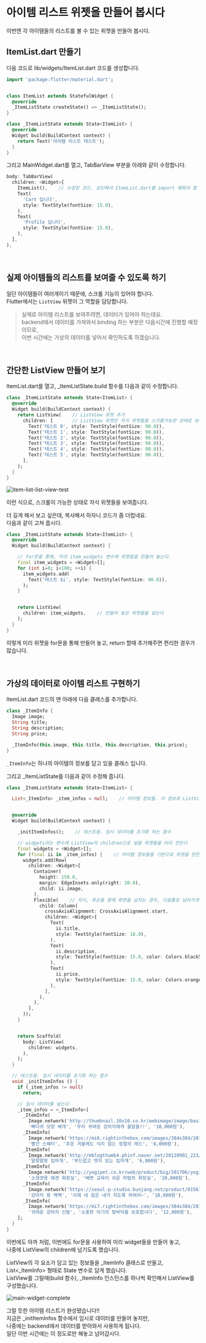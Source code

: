 # 아이템 리스트 위젯을 만들어 봅시다 
이번엔 각 아이템들의 리스트를 볼 수 있는 위젯을 만들어 봅시다.  

## ItemList.dart 만들기
다음 코드로 lib/widgets/ItemList.dart 코드를 생성합니다.  
``` dart
import 'package:flutter/material.dart';


class ItemList extends StatefulWidget {
  @override
  _ItemListState createState() => _ItemListState();
}

class _ItemListState extends State<ItemList> {
  @override
  Widget build(BuildContext context) {
    return Text('아이템 리스트 테스트');
  }
}
```

그리고 MainWidget.dart를 열고, TabBarView 부분을 아래와 같이 수정합니다.  
``` dart
body: TabBarView(
  children: <Widget>[
    ItemList(),    // 수정된 코드. 상단에서 ItemList.dart를 import 해줘야 함
    Text(
      'Cart 입니다',
      style: TextStyle(fontSize: 15.0),
    ),
    Text(
      'Profile 입니다',
      style: TextStyle(fontSize: 15.0),
    ),
  ],
),
```


&nbsp;  
## 실제 아이템들의 리스트를 보여줄 수 있도록 하기
일단 아이템들이 여러개이기 때문에, 스크롤 기능이 있어야 합니다.  
Flutter에서는 `ListView` 위젯이 그 역할을 담당합니다.  

> 실제로 아이템 리스트를 보여주려면, 데이터가 있어야 하는데요.  
> backend에서 데이터를 가져와서 binding 하는 부분은 다음시간에 진행할 예정이므로,  
> 이번 시간에는 가상의 데이터를 넣어서 확인하도록 하겠습니다.  

&nbsp;  
## 간단한 ListView 만들어 보기
ItemList.dart를 열고, _ItemListState.build 함수를 다음과 같이 수정합니다.  
``` dart
class _ItemListState extends State<ItemList> {
  @override
  Widget build(BuildContext context) {
    return ListView(    // ListView 위젯 추가
      children: [       // ListView 위젯은 자식 위젯들을 스크롤가능한 상태로 보여줌
        Text('테스트 0', style: TextStyle(fontSize: 90.0)),
        Text('테스트 1', style: TextStyle(fontSize: 90.0)),
        Text('테스트 2', style: TextStyle(fontSize: 90.0)),
        Text('테스트 3', style: TextStyle(fontSize: 90.0)),
        Text('테스트 4', style: TextStyle(fontSize: 90.0)),
        Text('테스트 5', style: TextStyle(fontSize: 90.0)),
      ],
    );
  }
}
```

![item-list-list-view-test](images/item-list-list-view-test.png)  

이런 식으로, 스크롤이 가능한 상태로 자식 위젯들을 보여줍니다.  

더 길게 해서 보고 싶은데, 복사해서 하자니 코드가 좀 더럽네요.  
다음과 같이 고쳐 줍시다.  
``` dart
class _ItemListState extends State<ItemList> {
  @override
  Widget build(BuildContext context) {

    // for문을 통해, 미리 item_widgets 변수에 위젯들을 만들어 놓는다.
    final item_widgets = <Widget>[];
    for (int i=0; i<100; ++i) {
      item_widgets.add(
        Text('테스트 $i', style: TextStyle(fontSize: 90.0)),
      );
    }


    return ListView(
      children: item_widgets,    // 만들어 놓은 위젯들을 넣는다
    );
  }
}
```

이렇게 미리 위젯을 for문을 통해 만들어 놓고, return 할때 추가해주면 편리한 경우가 많습니다.  

&nbsp;  
## 가상의 데이터로 아이템 리스트 구현하기
ItemList.dart 코드의 맨 아래에 다음 클래스를 추가합니다.  
``` dart
class _ItemInfo {
  Image image;
  String title;
  String description;
  String price;

  _ItemInfo(this.image, this.title, this.description, this.price);
}
```
`_ItemInfo`는 하나의 아이템의 정보를 담고 있을 클래스 입니다.  

그리고 _ItemListState를 다음과 같이 수정해 줍니다.  
``` dart
class _ItemListState extends State<ItemList> {

  List<_ItemInfo> _item_infos = null;    // 아이템 정보들. 이 정보로 ListView를 그린다.


  @override
  Widget build(BuildContext context) {

    _initItemInfos();    // 테스트용. 임시 데이터를 초기화 하는 함수

    // widgets라는 변수에 ListView의 children으로 넣을 위젯들을 미리 만든다
    final widgets = <Widget>[];
    for (final ii in _item_infos) {    // 아이템 정보들을 기반으로 위젯을 만든다
      widgets.add(Row(
        children: <Widget>[
          Container(
            height: 150.0,
            margin: EdgeInsets.only(right: 20.0),
            child: ii.image,
          ),
          Flexible(    // 자식, 후손들 중에 화면을 넘치는 경우, 다음줄로 넘어가게 해줌
            child: Column(
              crossAxisAlignment: CrossAxisAlignment.start,
              children: <Widget>[
                Text(
                  ii.title,
                  style: TextStyle(fontSize: 18.0),
                ),
                Text(
                  ii.description,
                  style: TextStyle(fontSize: 15.0, color: Colors.black54),
                ),
                Text(
                  ii.price,
                  style: TextStyle(fontSize: 15.0, color: Colors.orange),
                ),
              ],
            ),
          ),
        ],
      ));
    }


    return Scaffold(
      body: ListView(
        children: widgets,
      ),
    );
  }

  // 테스트용. 임시 데이터를 초기화 하는 함수
  void _initItemInfos () {
    if (_item_infos != null)
      return;

    // 임시 데이터를 넣는다
    _item_infos = <_ItemInfo>[
      _ItemInfo(
        Image.network('http://thumbnail.10x10.co.kr/webimage/image/basic600/137/B001377515.jpg'),
        '뼈다귀 모양 베개', '우리 귀여운 강아지에게 꿀잠을!!', '10,000원'),
      _ItemInfo(
        Image.network('https://mi6.rightinthebox.com/images/384x384/201704/pqf1493005948537.jpg'),
        '빨간 스웨터', '추운 겨울에도 식지 않는 정열의 레드', '8,000원'),
      _ItemInfo(
        Image.network('http://mblogthumb4.phinf.naver.net/20120901_223/dogtalk__1346433364891VL4Am_JPEG/0003-MMF0017_s.jpg?type=w2'),
        '말랑말랑 입마개', '부드럽고 엣지 있는 입마개', '6,000원'),
      _ItemInfo(
        Image.network('http://yogipet.co.kr/web/product/big/201706/yogi_main_500.jpg'),
        '소형견용 애견 화장실', '배변 교육이 쉬운 마법의 화장실', '20,000원'),
      _ItemInfo(
        Image.network('https://seoul-p-studio.bunjang.net/product/81561624_3_1520763876_w640.jpg'),
        '강아지 용 백팩', '이제 네 짐은 네가 지도록 하여라~', '18,000원'),
      _ItemInfo(
        Image.network('https://mi7.rightinthebox.com/images/384x384/201307/khabye1372647520194.jpg'),
        '귀여운 강아지 신발', '소중한 아기의 발바닥을 보호합시다', '12,000원'),
    ];
  }
}
```

이번에도 아까 처럼, 이번에도 for문을 사용하여 미리 widget들을 만들어 놓고,  
나중에 ListView의 children에 넘기도록 했습니다.  

ListView의 각 요소가 담고 있는 정보들을 _ItemInfo 클래스로 만들고,  
List<_ItemInfo> 형태로 State 변수로 담게 했습니다.  
ListView를 그릴때(build 함수), _ItemInfo 인스턴스를 하나씩 확인해서 ListView를 구성했습니다.  

![main-widget-complete](images/main-widget-complete.png)  

그럴 듯한 아이템 리스트가 완성됐습니다!!  
지금은 _initItemInfos 함수에서 임시로 데이터를 만들어 놓지만,  
나중에는 backend에서 데이터를 받아와서 사용하게 됩니다.  
일단 이번 시간에는 이 정도로만 해놓고 넘어갑시다.  